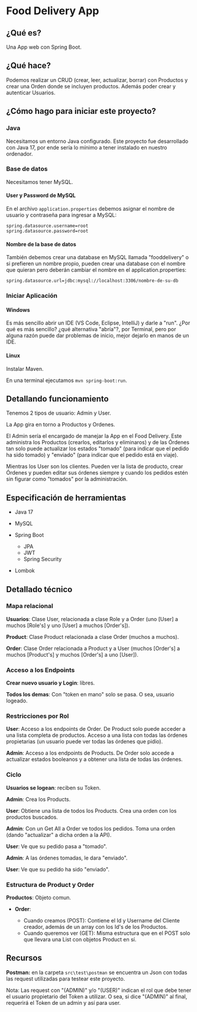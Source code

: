 # Food Delivery App

## ¿Qué es?

Una App web con Spring Boot.


## ¿Qué hace?

Podemos realizar un CRUD (crear, leer, actualizar, borrar) con Productos y crear una Orden donde se incluyen productos. Además poder crear y autenticar Usuarios.


## ¿Cómo hago para iniciar este proyecto?

### Java
Necesitamos un entorno Java configurado. Este proyecto fue desarrollado con Java 17, por ende sería lo mínimo a tener instalado en nuestro ordenador.

### Base de datos
Necesitamos tener MySQL.

#### User y Password de MySQL
En el archivo `application.properties` debemos asignar el nombre de usuario y contraseña para ingresar a MySQL:

`spring.datasource.username=root`\
`spring.datasource.password=root`

#### Nombre de la base de datos
También debemos crear una database en MySQL llamada "fooddelivery" o si prefieren un nombre propio, pueden crear una database con el nombre que quieran pero deberán cambiar el nombre en el application.properties:

`spring.datasource.url=jdbc:mysql://localhost:3306/nombre-de-su-db`

### Iniciar Aplicación

#### Windows

Es más sencillo abrir un IDE (VS Code, Eclipse, IntelliJ) y darle a "run". ¿Por qué es más sencillo? ¿qué alternativa "abría"?, por Terminal, pero por alguna razón puede dar problemas de inicio, mejor dejarlo en manos de un IDE.

#### Linux
Instalar Maven.

En una terminal ejecutamos `mvn spring-boot:run`.


## Detallando funcionamiento

Tenemos 2 tipos de usuario: Admin y User.

La App gira en torno a Productos y Ordenes.

El Admin sería el encargado de manejar la App en el Food Delivery. Este administra los Productos (crearlos, editarlos y eliminaros) y de las Órdenes tan solo puede actualizar los estados "tomado" (para indicar que el pedido ha sido tomado) y "enviado" (para indicar que el pedido está en viaje).

Mientras los User son los clientes. Pueden ver la lista de producto, crear Órdenes y pueden editar sus órdenes siempre y cuando los pedidos estén sin figurar como "tomados" por la administración.

## Especificación de herramientas
- Java 17

- MySQL

- Spring Boot

    - JPA
    - JWT
    - Spring Security

- Lombok

## Detallado técnico

### Mapa relacional

**Usuarios**: Clase User, relacionada a clase Role y a Order (uno [User] a muchos [Role's] y uno [User] a muchos [Order's]).

**Product**: Clase Product relacionada a clase Order (muchos a muchos).

**Order**: Clase Order relacionada a Product y a User (muchos [Order's] a muchos [Product's] y muchos [Order's] a uno [User]).

### Acceso a los Endpoints

**Crear nuevo usuario y Login**: libres.

**Todos los demas**: Con "token en mano" solo se pasa. O sea, usuario logeado.

### Restricciones por Rol

**User**: Acceso a los endpoints de Order. De Product solo puede acceder a una lista completa de productos. Acceso a una lista con todas las órdenes propietarias (un usuario puede ver todas las órdenes que pidio).

**Admin**: Acceso a los endpoints de Products. De Order solo accede a actualizar estados booleanos y a obtener una lista de todas las órdenes.


### Ciclo

**Usuarios se logean**: reciben su Token.

**Admin**: Crea los Products.

**User**: Obtiene una lista de todos los Products. Crea una orden con los productos buscados.

**Admin**: Con un Get All a Order ve todos los pedidos. Toma una orden (dando "actualizar" a dicha orden a la API).

**User**: Ve que su pedido pasa a "tomado".

**Admin**: A las órdenes tomadas, le dara "enviado".

**User**: Ve que su pedido ha sido "enviado".

### Estructura de Product y Order

**Productos**: Objeto comun.

- **Order**:

    - Cuando creamos (POST): Contiene el Id y Username del Cliente creador, además de un array con los Id's de los Productos.
    - Cuando queremos ver (GET): Misma estructura que en el POST solo que llevara una List con objetos Product en sí.

## Recursos

**Postman:** en la carpeta `src\test\postman` se encuentra un Json con todas las request utilizadas para testear este proyecto.

Nota: Las request con "(ADMIN)" y/o "(USER)" indican el rol que debe tener el usuario propietario del Token a utilizar. O sea, si dice "(ADMIN)" al final, requerirá el Token de un admin y así para user.